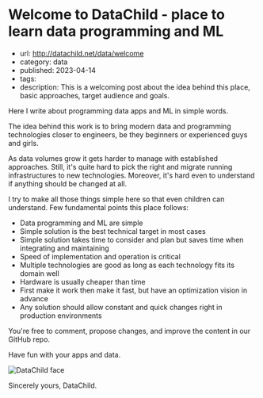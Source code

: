 # Welcome to DataChild - place to learn data programming and ML
* url: http://datachild.net/data/welcome
* category: data
* published: 2023-04-14
* tags:
* description: This is a welcoming post about the idea behind this place, basic approaches, target audience and goals.

Here I write about programming data apps and ML in simple words.

The idea behind this work is to bring modern data and programming
technologies closer to engineers, be they beginners or experienced guys and girls.

As data volumes grow it gets harder to manage with established approaches.
Still, it's quite hard to pick the right and migrate running infrastructures to new technologies.
Moreover, it's hard even to understand if anything should be changed at all.

I try to make all those things simple here so that even children can understand.
Few fundamental points this place follows:

* Data programming and ML are simple
* Simple solution is the best technical target in most cases
* Simple solution takes time to consider and plan but saves time when integrating
and maintaining
* Speed of implementation and operation is critical
* Multiple technologies are good as long as each technology fits its domain well
* Hardware is usually cheaper than time
* First make it work then make it fast, but have an optimization vision in advance
* Any solution should allow constant and quick changes right in production environments

You're free to comment, propose changes, and improve the content in our GitHub repo.

Have fun with your apps and data.

![DataChild face](/i/child.png)

Sincerely yours,
DataChild.
